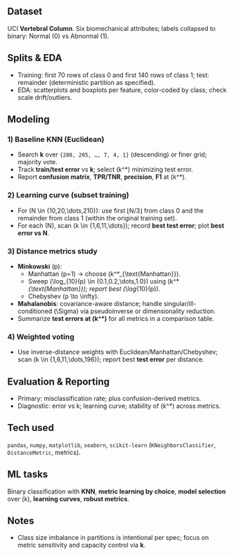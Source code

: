 ## Dataset
UCI **Vertebral Column**. Six biomechanical attributes; labels collapsed to binary: Normal (0) vs Abnormal (1).

## Splits & EDA
- Training: first 70 rows of class 0 and first 140 rows of class 1; test: remainder (deterministic partition as specified).
- EDA: scatterplots and boxplots per feature, color-coded by class; check scale drift/outliers.

## Modeling
### 1) Baseline KNN (Euclidean)
- Search **k** over `{208, 205, …, 7, 4, 1}` (descending) or finer grid; majority vote.
- Track **train/test error** vs **k**; select \(k^\*\) minimizing test error.
- Report **confusion matrix**, **TPR/TNR**, **precision**, **F1** at \(k^\*\).

### 2) Learning curve (subset training)
- For \(N \in \{10,20,\dots,210\}\): use first ⌊N/3⌋ from class 0 and the remainder from class 1 (within the original training set).
- For each \(N\), scan \(k \in \{1,6,11,\dots\}\); record **best test error**; plot **best error vs N**.

### 3) Distance metrics study
- **Minkowski** \(p\): 
  - Manhattan \(p=1\) → choose \(k^\*_{\text{Manhattan}}\).
  - Sweep \(\log_{10}(p) \in \{0.1,0.2,\dots,1.0\}\) using \(k^\*_{\text{Manhattan}}\); report best \(\log_{10}(p)\).
  - Chebyshev \(p \to \infty\).
- **Mahalanobis**: covariance-aware distance; handle singular/ill-conditioned \(\Sigma\) via pseudoinverse or dimensionality reduction.
- Summarize **test errors at \(k^\*\)** for all metrics in a comparison table.

### 4) Weighted voting
- Use inverse-distance weights with Euclidean/Manhattan/Chebyshev; scan \(k \in \{1,6,11,\dots,196\}\); report best **test error** per distance.

## Evaluation & Reporting
- Primary: misclassification rate; plus confusion-derived metrics.
- Diagnostic: error vs k; learning curve; stability of \(k^\*\) across metrics.

## Tech used
`pandas`, `numpy`, `matplotlib`, `seaborn`, `scikit-learn` (`KNeighborsClassifier`, `DistanceMetric`, metrics).

## ML tasks
Binary classification with **KNN**, **metric learning by choice**, **model selection** over \(k\), **learning curves**, **robust metrics**.

## Notes
- Class size imbalance in partitions is intentional per spec; focus on metric sensitivity and capacity control via **k**.
